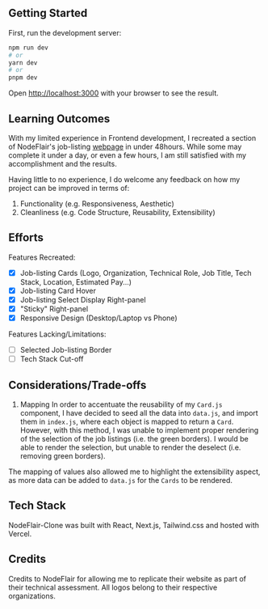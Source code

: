 ## Getting Started

First, run the development server:

```bash
npm run dev
# or
yarn dev
# or
pnpm dev
```

Open [http://localhost:3000](http://localhost:3000) with your browser to see the result.

## Learning Outcomes

With my limited experience in Frontend development, I recreated a section of NodeFlair's job-listing [webpage](https://nodeflair.com/jobs?query=&page=1&sort_by=relevant) in under 48hours. While some may complete it under a day, or even a few hours, I am still satisfied with my accomplishment and the results.

Having little to no experience, I do welcome any feedback on how my project can be improved in terms of:

1. Functionality (e.g. Responsiveness, Aesthetic)
2. Cleanliness (e.g. Code Structure, Reusability, Extensibility)

## Efforts

Features Recreated:

- [x] Job-listing Cards (Logo, Organization, Technical Role, Job Title, Tech Stack, Location, Estimated Pay...)
- [x] Job-listing Card Hover
- [x] Job-listing Select Display Right-panel
- [x] "Sticky" Right-panel
- [x] Responsive Design (Desktop/Laptop vs Phone)

Features Lacking/Limitations:

- [ ] Selected Job-listing Border
- [ ] Tech Stack Cut-off

## Considerations/Trade-offs

1. Mapping
   In order to accentuate the reusability of my `Card.js` component, I have decided to seed all the data into `data.js`, and import them in `index.js`, where each object is mapped to return a `Card`. However, with this method, I was unable to implement proper rendering of the selection of the job listings (i.e. the green borders). I would be able to render the selection, but unable to render the deselect (i.e. removing green borders).

The mapping of values also allowed me to highlight the extensibility aspect, as more data can be added to `data.js` for the `Cards` to be rendered.

## Tech Stack

NodeFlair-Clone was built with React, Next.js, Tailwind.css and hosted with Vercel.

## Credits

Credits to NodeFlair for allowing me to replicate their website as part of their technical assessment. All logos belong to their respective organizations.
